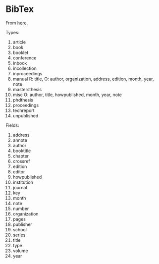# BibTex

From [here](https://mirror.csclub.uwaterloo.ca/CTAN/biblio/bibtex/base/btxdoc.pdf).

Types:

1. article
2. book
3. booklet
4. conference
5. inbook
6. incollection
7. inproceedings
8. manual  R: title, O: author, organization, address, edition, month, year, note
9. mastersthesis
10. misc  O: author, title, howpublished, month, year, note
11. phdthesis
12. proceedings
13. techreport
14. unpublished

Fields:

1. address
2. annote
3. author
4. booktitle
5. chapter
6. crossref
7. edition
8. editor
9. howpublished
10. institution
11. journal
12. key
13. month
14. note
15. number
16. organization
17. pages
18. publisher
19. school
20. series
21. title
22. type
23. volume
24. year

